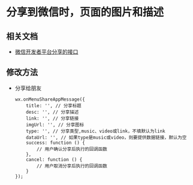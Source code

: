# 分享到微信时，页面的图片和描述

## 相关文档

- [微信开发者平台分享的接口](http://mp.weixin.qq.com/wiki/11/74ad127cc054f6b80759c40f77ec03db.html#.E8.8E.B7.E5.8F.96.E2.80.9C.E5.88.86.E4.BA.AB.E5.88.B0.E6.9C.8B.E5.8F.8B.E5.9C.88.E2.80.9D.E6.8C.89.E9.92.AE.E7.82.B9.E5.87.BB.E7.8A.B6.E6.80.81.E5.8F.8A.E8.87.AA.E5.AE.9A.E4.B9.89.E5.88.86.E4.BA.AB.E5.86.85.E5.AE.B9.E6.8E.A5.E5.8F.A3)

## 修改方法

- 分享给朋友

  ```
  wx.onMenuShareAppMessage({
      title: '', // 分享标题
      desc: '', // 分享描述
      link: '', // 分享链接
      imgUrl: '', // 分享图标
      type: '', // 分享类型,music、video或link，不填默认为link
      dataUrl: '', // 如果type是music或video，则要提供数据链接，默认为空
      success: function () { 
          // 用户确认分享后执行的回调函数
      },
      cancel: function () { 
          // 用户取消分享后执行的回调函数
      }
  });
  ```

  ​